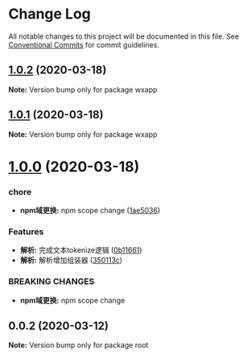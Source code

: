 # Change Log

All notable changes to this project will be documented in this file.
See [Conventional Commits](https://conventionalcommits.org) for commit guidelines.

## [1.0.2](https://github.com/SmileSmith/wxml-parser/compare/v1.0.1...v1.0.2) (2020-03-18)

**Note:** Version bump only for package wxapp





## [1.0.1](https://github.com/SmileSmith/wxml-parser/compare/v1.0.0...v1.0.1) (2020-03-18)

**Note:** Version bump only for package wxapp





# [1.0.0](https://github.com/SmileSmith/wxml-parser/compare/v0.0.2...v1.0.0) (2020-03-18)


### chore

* **npm域更换:** npm scope change ([1ae5036](https://github.com/SmileSmith/wxml-parser/commit/1ae5036b1dabfc6284dad5e5c48b33c12f64c43e))


### Features

* **解析:** 完成文本tokenize逻辑 ([0b11661](https://github.com/SmileSmith/wxml-parser/commit/0b11661acc5b61b59b8e480ae5083320f50d013a))
* **解析:** 解析增加组装器 ([350113c](https://github.com/SmileSmith/wxml-parser/commit/350113c2ac21b1a1efa97e78346c1f1bd97f599f))


### BREAKING CHANGES

* **npm域更换:** npm scope change





## 0.0.2 (2020-03-12)

**Note:** Version bump only for package root
